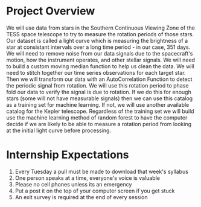 # Project Overview

We will use data from stars in the Southern Continuous Viewing Zone of the
TESS space telescope to try to measure the rotation periods of those stars.
Our dataset is called a light curve which is measuring the brightness of a 
star at consistant intervals over a long time period - in our case, 351 days.   
We will need to remove noise from our data signals due to the spacecraft's
motion, how the instrument operates, and other stellar signals. We will 
need to build a custom moving median function to help us clean the data. 
We will need to stitch together our time series observations for each target
star. Then we will transform our data with an AutoCorrelation Function to 
detect the periodic signal from rotation. We will use this rotation period to
phase fold our data to verify the signal is due to rotation. If we do this 
for enough stars (some will not have measurable signals) then we can use this
catalog as a training set for machine learning. If not, we will use another
available catalog for the Kepler telescope. Regardless of the training set we 
will build use the machine learning method of random forest to have the computer
decide if we are likely to be able to measure a rotation period from looking at 
the initial light curve before processing.








# Internship Expectations


1. Every Tuesday a pull must be made to download that week's syllabus
2. One person speaks at a time, everyone's voice is valuable
3. Please no cell phones unless its an emergency
4. Put a post it on the top of your computer screen if you get stuck
5. An exit survey is required at the end of every session
